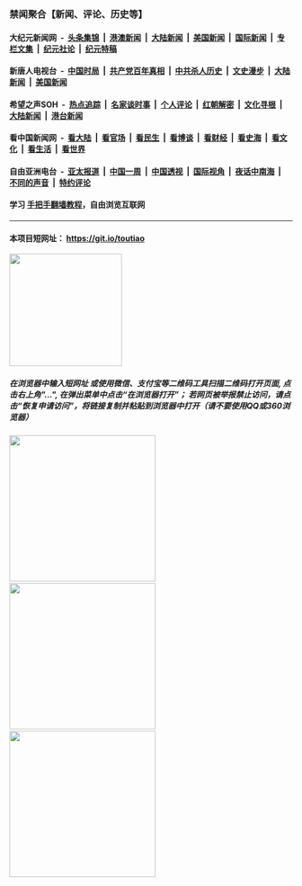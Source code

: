 ### 禁闻聚合【新闻、评论、历史等】

#### 大纪元新闻网 &nbsp;-&nbsp; [头条集锦](indexes/E头条集锦.md?t=03181002) &nbsp;|&nbsp; [港澳新闻](indexes/E港澳新闻.md?t=03181002)  &nbsp;|&nbsp; [大陆新闻](indexes/E大陆新闻.md?t=03181002) &nbsp;|&nbsp; [美国新闻](indexes/E美国新闻.md?t=03181002) &nbsp;|&nbsp; [国际新闻](indexes/E国际新闻.md?t=03181002) &nbsp;|&nbsp; [专栏文集](indexes/E专栏文集.md?t=03181002) &nbsp;|&nbsp; [纪元社论](indexes/E纪元社论.md?t=03181002) &nbsp;|&nbsp; [纪元特稿](indexes/E纪元特稿.md?t=03181002) 

#### 新唐人电视台 &nbsp;-&nbsp; [中国时局](indexes/N中国时局.md?t=03181002) &nbsp;|&nbsp; [共产党百年真相](indexes/N共产党百年真相.md?t=03181002) &nbsp;|&nbsp; [中共杀人历史](indexes/N中共杀人历史.md?t=03181002) &nbsp;|&nbsp; [文史漫步](indexes/N文史漫步.md?t=03181002) &nbsp;|&nbsp; [大陆新闻](indexes/N大陆新闻.md?t=03181002) &nbsp;|&nbsp; [美国新闻](indexes/N美国新闻.md?t=03181002)

#### 希望之声SOH &nbsp;-&nbsp; [热点追踪](indexes/H热点追踪.md?t=03181002) &nbsp;|&nbsp; [名家谈时事](indexes/H名家谈时事.md?t=03181002) &nbsp;|&nbsp; [个人评论](indexes/H个人评论.md?t=03181002)  &nbsp;|&nbsp; [红朝解密](indexes/H红朝解密.md?t=03181002) &nbsp;|&nbsp; [文化寻根](indexes/H文化寻根.md?t=03181002) &nbsp;|&nbsp; [大陆新闻](indexes/H大陆新闻.md?t=03181002) &nbsp;|&nbsp; [港台新闻](indexes/H港台新闻.md?t=03181002)

#### 看中国新闻网 &nbsp;-&nbsp; [看大陆](indexes/S看大陆.md?t=03181002) &nbsp;|&nbsp; [看官场](indexes/S看官场.md?t=03181002) &nbsp;|&nbsp; [看民生](indexes/S看民生.md?t=03181002)  &nbsp;|&nbsp; [看博谈](indexes/S看博谈.md?t=03181002) &nbsp;|&nbsp; [看财经](indexes/S看财经.md?t=03181002) &nbsp;|&nbsp; [看史海](indexes/S看史海.md?t=03181002) &nbsp;|&nbsp; [看文化](indexes/S看文化.md?t=03181002) &nbsp;|&nbsp; [看生活](indexes/S看生活.md?t=03181002) &nbsp;|&nbsp; [看世界](indexes/S看世界.md?t=03181002)

#### 自由亚洲电台 &nbsp;-&nbsp; [亚太报道](indexes/R亚太报道.md?t=03181002) &nbsp;|&nbsp; [中国一周](indexes/R中国一周.md?t=03181002) &nbsp;|&nbsp; [中国透视](indexes/R中国透视.md?t=03181002)  &nbsp;|&nbsp; [国际视角](indexes/R国际视角.md?t=03181002) &nbsp;|&nbsp; [夜话中南海](indexes/R夜话中南海.md?t=03181002) &nbsp;|&nbsp; [不同的声音](indexes/R不同的声音.md?t=03181002) &nbsp;|&nbsp; [特约评论](indexes/R特约评论.md?t=03181002)

#### 学习 [手把手翻墙教程](https://github.com/gfw-breaker/guides/wiki)，自由浏览互联网

----

#### 本项目短网址： https://git.io/toutiao
<img src="https://raw.githubusercontent.com/gfw-breaker/banned-news/master/scripts/img/qr.png" width="200px"/>  

##### 在浏览器中输入短网址 或使用微信、支付宝等二维码工具扫描二维码打开页面, 点击右上角"...", 在弹出菜单中点击“在浏览器打开”； 若网页被举报禁止访问，请点击“恢复申请访问”，将链接复制并粘贴到浏览器中打开（请不要使用QQ或360浏览器）

<img src="https://raw.githubusercontent.com/gfw-breaker/banned-news/master/scripts/img/1.png" width="260px"/> &nbsp; <img src="https://raw.githubusercontent.com/gfw-breaker/banned-news/master/scripts/img/2.png" width="260px"/> &nbsp; <img src="https://raw.githubusercontent.com/gfw-breaker/banned-news/master/scripts/img/3.png" width="260px"/>
